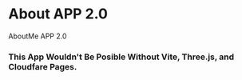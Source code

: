 # About APP 2.0
AboutMe APP 2.0

### This App Wouldn't Be Posible Without Vite, Three.js, and Cloudfare Pages.